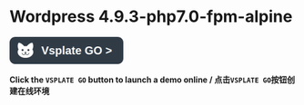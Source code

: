 # Wordpress 4.9.3-php7.0-fpm-alpine

<a href="https://www.vsplate.com/?docker-compose=https://github.com/vsplate/dcenvs/wordpress/4.9.3-php7.0-fpm-alpine"><img alt="VSPLATE GO" src="https://raw.githubusercontent.com/vsplate/images/master/vsgo_btn.png" width="200px"></a>

**Click the `VSPLATE GO` button to launch a demo online / 点击`VSPLATE GO`按钮创建在线环境**